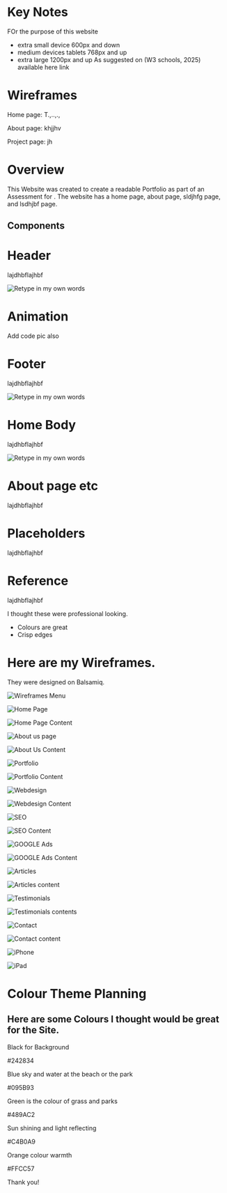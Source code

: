 # Key Notes
FOr the purpose of this website 

- extra small device 600px and down 
- medium devices tablets 768px and up 
- extra large 1200px and up
As suggested on (W3 schools, 2025)  available here link

# Wireframes

Home page: T.,..,.,

About page: khjjhv

Project page: jh

# Overview

This Website was created to create a readable Portfolio as part of an Assessment for . 
The website has a home page, about page, sldjhfg page, and lsdhjbf page.


## Components

# Header

lajdhbflajhbf

![Retype in my own words](./docs/images/Copied_from_Andreas_website.png)

# Animation 


Add code pic also

# Footer

lajdhbflajhbf

![Retype in my own words](./Copied%20from%20Andreas%20website.png)

# Home Body

lajdhbflajhbf

![Retype in my own words](./Copied%20from%20Andreas%20website.png)


# About page etc

lajdhbflajhbf

# Placeholders

lajdhbflajhbf

# Reference

lajdhbflajhbf









I thought these were professional looking.
- Colours are great
- Crisp edges



# Here are my Wireframes.

They were designed on Balsamiq.

![Wireframes Menu](./assets/images/0.Wireframes%20Menu.png)

![Home Page](./assets/images/1.HOME%20Page.png)

![Home Page Content](./assets/images/1.HOME%20Page%20Content.png)

![About us page](./assets/images/2.ABOUT%20US%20Page.png)

![About Us Content](./assets/images/2.ABOUT%20US%20Page%20Content.png)

![Portfolio](./assets/images/3.ABOUT%20US%20PORTFOLIO%20Page.png)

![Portfolio Content](./assets/images/3.ABOUT%20US%20PORTFOLIO%20Page%20Content.png)

![Webdesign](./assets/images/4.ABOUT%20US%20WEB%20DESIGN%20Page.png)

![Webdesign Content](./assets/images/4.ABOUT%20US%20WEB%20DESIGN%20Page%20Content.png)

![SEO](./assets/images/5.SERVICES%20%20SEO%20Page.png)

![SEO Content](./assets/images/5.SERVICES%20%20SEO%20Page%20Content.png)

![GOOGLE Ads](./assets/images/6.SERVICES%20%20GOOGLE%20ADS%20Page.png)

![GOOGLE Ads Content](./assets/images/6.SERVICES%20%20GOOGLE%20ADS%20Page%20Content.png)

![Articles](./assets/images/7.ARTICLES%20Page.png)

![Articles content](./assets/images/7.ARTICLES%20Page%20Content.png)

![Testimonials](./assets/images/8.TESTIMONIALS%20Page.png)

![Testimonials contents](./assets/images/8.TESTIMONIALS%20Page%20Content.png)

![Contact](./assets/images/9.%20CONTACT%20Page.png)

![Contact content](./assets/images/9.%20CONTACT%20Page%20Content.png)

![iPhone](./assets/images/10.%20IPHONE%20Page.png)

![iPad](./assets/images/11.%20IPAD%20Page.png)


# Colour Theme Planning
## Here are some Colours I thought would be great for the Site.

Black for Background

#242834

Blue sky and water at the beach or the park

#095B93

Green is the colour of grass and parks

#489AC2

Sun shining and light reflecting

#C4B0A9

Orange colour warmth

#FFCC57


Thank you!
